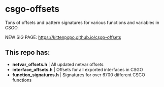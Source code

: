 # csgo-offsets
Tons of offsets and pattern signatures for various functions and variables in CSGO.

NEW SIG PAGE: https://kittenpopo.github.io/csgo-offsets

## This repo has:
 - **netvar_offsets.h** | All updated netvar offsets
 - **interface_offsets.h** | Offsets for all exported interfaces in CSGO
 - **function_signatures.h** | Signatures for over 6700 different CSGO functions
